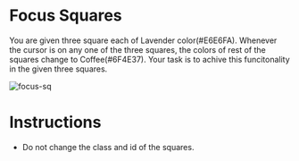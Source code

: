 # Focus Squares
You are given three square each of Lavender color(#E6E6FA). Whenever the cursor is on any one of the three squares, the colors of rest of the squares change to Coffee(#6F4E37).
Your task is to achive this funcitonality in the given three squares.

![focus-sq](https://user-images.githubusercontent.com/78275204/224813395-de5f1871-73bc-4684-ae41-98d45f33be6c.gif)


# Instructions 
- Do not change the class and id of the squares.
